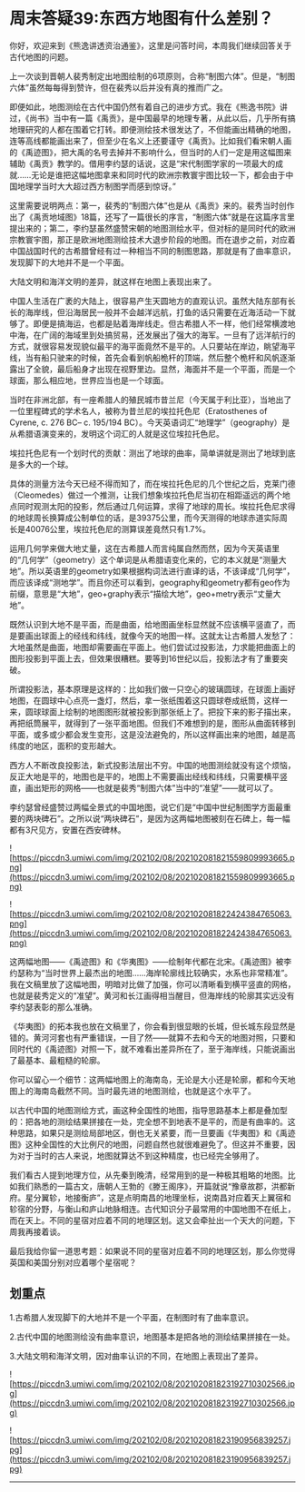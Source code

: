 # 周末答疑39:东西方地图有什么差别？

你好，欢迎来到《熊逸讲透资治通鉴》，这里是问答时间，本周我们继续回答关于古代地图的问题。

上一次谈到晋朝人裴秀制定出地图绘制的6项原则，合称“制图六体”。但是，“制图六体”虽然每每得到赞许，但在裴秀以后并没有真的推而广之。

即便如此，地图测绘在古代中国仍然有着自己的进步方式。我在《熊逸书院》讲过，《尚书》当中有一篇《禹贡》，是中国最早的地理专著，从此以后，几乎所有搞地理研究的人都在围着它打转。即便测绘技术很发达了，不但能画出精确的地图，连等高线都能画出来了，但至少在名义上还要谨守《禹贡》。比如我们看宋朝人画的《禹迹图》，把大禹的名号去掉并不影响什么，但当时的人们一定是用这幅图来辅助《禹贡》教学的。借用李约瑟的话说，这是“宋代制图学家的一项最大的成就……无论是谁把这幅地图拿来和同时代的欧洲宗教寰宇图比较一下，都会由于中国地理学当时大大超过西方制图学而感到惊讶。”

这里需要说明两点：第一，裴秀的“制图六体”也是从《禹贡》来的。裴秀当时创作出了《禹贡地域图》18篇，还写了一篇很长的序言，“制图六体”就是在这篇序言里提出来的；第二，李约瑟虽然盛赞宋朝的地图测绘水平，但对标的是同时代的欧洲宗教寰宇图，那正是欧洲地图测绘技术大退步阶段的地图。而在退步之前，对应着中国战国时代的古希腊曾经有过一种相当不同的制图思路，那就是有了曲率意识，发现脚下的大地并不是一个平面。

大陆文明和海洋文明的差异，就这样在地图上表现出来了。

中国人生活在广袤的大陆上，很容易产生天圆地方的直观认识。虽然大陆东部有长长的海岸线，但沿海居民一般并不会越洋远航，打鱼的话只需要在近海活动一下就够了。即便是搞海运，也都是贴着海岸线走。但古希腊人不一样，他们经常横渡地中海，在广阔的海域里到处搞贸易，还发展出了强大的海军。一旦有了远洋航行的方式，就很容易发现貌似最平的海平面竟然不是平的。人只要站在岸边，眺望海平线，当有船只驶来的时候，首先会看到帆船桅杆的顶端，然后整个桅杆和风帆逐渐露出了全貌，最后船身才出现在视野里边。显然，海面并不是一个平面，而是一个球面，那么相应地，世界应当也是一个球面。

当时在非洲北部，有一座希腊人的殖民城市昔兰尼（今天属于利比亚），当地出了一位里程碑式的学术名人，被称为昔兰尼的埃拉托色尼（Eratosthenes of Cyrene, c. 276 BC– c. 195/194 BC）。今天英语词汇“地理学”（geography）是从希腊语演变来的，发明这个词汇的人就是这位埃拉托色尼。

埃拉托色尼有一个划时代的贡献：测出了地球的曲率，简单讲就是测出了地球到底是多大的一个球。

具体的测量方法今天已经不得而知了，而在埃拉托色尼的几个世纪之后，克莱门德（Cleomedes）做过一个推测，让我们想象埃拉托色尼当初在相距遥远的两个地点同时观测太阳的投影，然后通过几何运算，求得了地球的周长。埃拉托色尼求得的地球周长换算成公制单位的话，是39375公里，而今天测得的地球赤道实际周长是40076公里，埃拉托色尼的测算误差竟然只有1.7%。

运用几何学来做大地丈量，这在古希腊人而言纯属自然而然，因为今天英语里的“几何学”（geometry）这个单词是从希腊语变化来的，它的本义就是“测量大地”。所以英语里的geometry如果根据构词法进行直译的话，不该译成“几何学”，而应该译成“测地学”。而且你还可以看到，geography和geometry都有geo作为前缀，意思是“大地”，geo+graphy表示“描绘大地”，geo+metry表示“丈量大地”。

既然认识到大地不是平面，而是曲面，给地图画坐标显然就不应该横平竖直了，而是要画出球面上的经线和纬线，就像今天的地图一样。这就太让古希腊人发愁了：大地虽然是曲面，地图却需要画在平面上。他们尝试过投影法，力求能把曲面上的图形投影到平面上去，但效果很糟糕。要等到16世纪以后，投影法才有了重要突破。

所谓投影法，基本原理是这样的：比如我们做一只空心的玻璃圆球，在球面上画好地图，在圆球中心点亮一盏灯，然后，拿一张纸围着这只圆球卷成纸筒，这样一来，圆球球面上绘制的地图图形就被投影到那张纸上了。把投下来的影子描出来，再把纸筒展平，就得到了一张平面地图。但我们不难想到的是，图形从曲面转移到平面，或多或少都会发生变形，这是没法避免的，所以这样画出来的地图，越是高纬度的地区，面积的变形越大。

西方人不断改良投影法，新式投影法层出不穷。中国的地图测绘就没有这个烦恼，反正大地是平的，地图也是平的，地图上不需要画出经线和纬线，只需要横平竖直，画出矩形的网格——也就是裴秀“制图六体”当中的“准望”——就可以了。

李约瑟曾经盛赞过两幅全景式的中国地图，说它们是“中国中世纪制图学方面最重要的两块碑石”。之所以说“两块碑石”，是因为这两幅地图被刻在石碑上，每一幅都有3尺见方，安置在西安碑林。

![https://piccdn3.umiwi.com/img/202102/08/202102081821559809993665.png](https://piccdn3.umiwi.com/img/202102/08/202102081821559809993665.png)

![https://piccdn3.umiwi.com/img/202102/08/202102081822424384765063.png](https://piccdn3.umiwi.com/img/202102/08/202102081822424384765063.png)

这两幅地图——《禹迹图》和《华夷图》——绘制年代都在北宋。《禹迹图》被李约瑟称为“当时世界上最杰出的地图……海岸轮廓线比较确实，水系也非常精准”。我在文稿里放了这幅地图，明暗对比做了加强，你可以清晰看到横平竖直的网格，也就是裴秀定义的“准望”。黄河和长江画得相当醒目，但海岸线的轮廓其实远没有李约瑟表彰的那么准确。

《华夷图》的拓本我也放在文稿里了，你会看到很显眼的长城，但长城东段显然是错的。黄河河套也有严重错误，一目了然——就算不去和今天的地图对照，只要和同时代的《禹迹图》对照一下，就不难看出差异所在了，至于海岸线，只能说画出了最基本、最粗糙的轮廓。

你可以留心一个细节：这两幅地图上的海南岛，无论是大小还是轮廓，都和今天地图上的海南岛截然不同。当时最先进的地图测绘，也就是这个水平了。

以古代中国的地图测绘方式，画这种全国性的地图，指导思路基本上都是叠加型的：把各地的测绘结果拼接在一处，完全想不到地表不是平的，而是有曲率的。这种思路，如果只是测绘局部地区，倒也无关紧要，而一旦要画《华夷图》和《禹迹图》这种全国性的大比例尺的地图，问题自然也就很难避免了。但这并不重要，因为对于当时的古人来说，地图就算达不到这种精度，也已经完全够用了。

我们看古人提到地理方位，从先秦到晚清，经常用到的是一种极其粗略的地图。比如我们熟悉的一篇古文，唐朝人王勃的《滕王阁序》，开篇就说“豫章故郡，洪都新府。星分翼轸，地接衡庐”，这是点明南昌的地理坐标，说南昌对应着天上翼宿和轸宿的分野，与衡山和庐山地脉相连。古代知识分子最常用的中国地图不在纸上，而在天上。不同的星宿对应着不同的地理区划。这又会牵扯出一个天大的问题，下周我再接着谈。

最后我给你留一道思考题：如果说不同的星宿对应着不同的地理区划，那么你觉得英国和美国分别对应着哪个星宿呢？

## 划重点

1.古希腊人发现脚下的大地并不是一个平面，在制图时有了曲率意识。

2.古代中国的地图测绘没有曲率意识，地图基本是把各地的测绘结果拼接在一处。

3.大陆文明和海洋文明，因对曲率认识的不同，在地图上表现出了差异。

![https://piccdn3.umiwi.com/img/202102/08/202102081823192710302566.jpg](https://piccdn3.umiwi.com/img/202102/08/202102081823192710302566.jpg)

![https://piccdn3.umiwi.com/img/202102/08/202102081823190956839257.jpg](https://piccdn3.umiwi.com/img/202102/08/202102081823190956839257.jpg)

---
